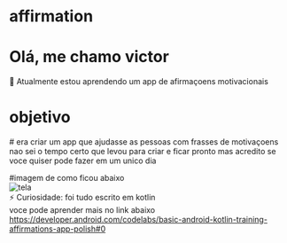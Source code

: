 # affirmation
# Olá, me chamo victor

🌱 Atualmente estou aprendendo um app de afirmaçoens motivacionais

<h1>objetivo</h1>
# era criar um app  que ajudasse as pessoas com frasses de motivaçoens  <br>
nao sei o  tempo  certo que levou para criar e ficar pronto  mas acredito se voce quiser pode fazer em um unico dia  <br>

#imagem de como ficou abaixo<br>
![tela](https://github.com/victorPS1212/affirmation/assets/126830219/ce811689-4af2-470b-a1a5-160fb46bacde)<br>
⚡ Curiosidade: foi tudo escrito em kotlin  <br>
voce pode aprender mais no link abaixo  <br>
 https://developer.android.com/codelabs/basic-android-kotlin-training-affirmations-app-polish#0
